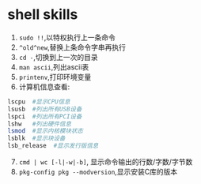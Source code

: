 # shell skills

1. `sudo !!`,以特权执行上一条命令
2. `^old^new`,替换上条命令字串再执行
3. `cd -`,切换到上一次的目录
4. `man ascii`,列出ascii表
5. `printenv`,打印环境变量
6. 计算机信息查看:

```sh
lscpu  #显示CPU信息
lsusb  #列出所有USB设备
lspci  #列出所有PCI设备
lshw   #列出硬件信息
lsmod  #显示内核模块状态
lsblk  #显示块设备
lsb_release  #显示发行版信息
```

7. `cmd | wc [-l|-w|-b]`, 显示命令输出的行数/字数/字节数
8. `pkg-config pkg --modversion`,显示安装C库的版本
